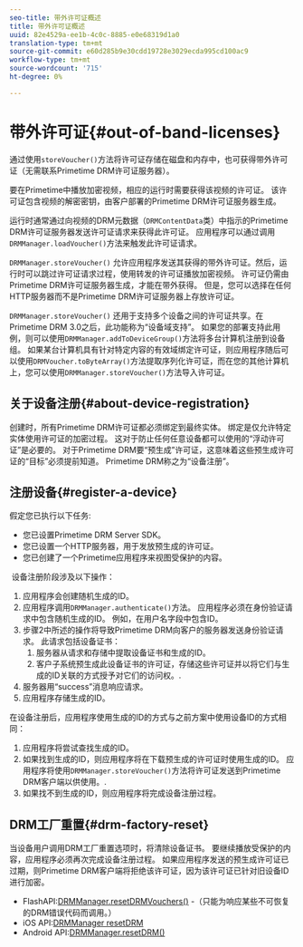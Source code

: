 ```yaml
---
seo-title: 带外许可证概述
title: 带外许可证概述
uuid: 82e4529a-ee1b-4c0c-8885-e0e68319d1a0
translation-type: tm+mt
source-git-commit: e60d285b9e30cdd19728e3029ecda995cd100ac9
workflow-type: tm+mt
source-wordcount: '715'
ht-degree: 0%

---
```



# 带外许可证{#out-of-band-licenses}

通过使用`storeVoucher()`方法将许可证存储在磁盘和内存中，也可获得带外许可证（无需联系Primetime DRM许可证服务器）。

要在Primetime中播放加密视频，相应的运行时需要获得该视频的许可证。 该许可证包含视频的解密密钥，由客户部署的Primetime DRM许可证服务器生成。

运行时通常通过向视频的DRM元数据（`DRMContentData`类）中指示的Primetime DRM许可证服务器发送许可证请求来获得此许可证。 应用程序可以通过调用`DRMManager.loadVoucher()`方法来触发此许可证请求。

`DRMManager.storeVoucher()` 允许应用程序发送其获得的带外许可证。然后，运行时可以跳过许可证请求过程，使用转发的许可证播放加密视频。 许可证仍需由Primetime DRM许可证服务器生成，才能在带外获得。 但是，您可以选择在任何HTTP服务器而不是Primetime DRM许可证服务器上存放许可证。

`DRMManager.storeVoucher()` 还用于支持多个设备之间的许可证共享。在Primetime DRM 3.0之后，此功能称为“设备域支持”。 如果您的部署支持此用例，则可以使用`DRMManager.addToDeviceGroup()`方法将多台计算机注册到设备组。 如果某台计算机具有针对特定内容的有效域绑定许可证，则应用程序随后可以使用`DRMVoucher.toByteArray()`方法提取序列化许可证，而在您的其他计算机上，您可以使用`DRMManager.storeVoucher()`方法导入许可证。

## 关于设备注册{#about-device-registration}

创建时，所有Primetime DRM许可证都必须绑定到最终实体。 绑定是仅允许特定实体使用许可证的加密过程。 这对于防止任何任意设备都可以使用的“浮动许可证”是必要的。 对于Primetime DRM要“预生成”许可证，这意味着这些预生成许可证的“目标”必须提前知道。 Primetime DRM称之为“设备注册”。

## 注册设备{#register-a-device}

假定您已执行以下任务:

* 您已设置Primetime DRM Server SDK。
* 您已设置一个HTTP服务器，用于发放预生成的许可证。
* 您已创建了一个Primetime应用程序来视图受保护的内容。

 设备注册阶段涉及以下操作：

1. 应用程序会创建随机生成的ID。
1. 应用程序调用`DRMManager.authenticate()`方法。 应用程序必须在身份验证请求中包含随机生成的ID。 例如，在用户名字段中包含ID。
1. 步骤2中所述的操作将导致Primetime DRM向客户的服务器发送身份验证请求。 此请求包括设备证书：
   1. 服务器从请求和存储中提取设备证书和生成的ID。
   1. 客户子系统预生成此设备证书的许可证，存储这些许可证并以将它们与生成的ID关联的方式授予对它们的访问权。.
1. 服务器用“success”消息响应请求。
1. 应用程序存储生成的ID。

在设备注册后，应用程序使用生成的ID的方式与之前方案中使用设备ID的方式相同：
1. 应用程序将尝试查找生成的ID。
1. 如果找到生成的ID，则应用程序将在下载预生成的许可证时使用生成的ID。 应用程序将使用`DRMManager.storeVoucher()`方法将许可证发送到Primetime DRM客户端以供使用。.
1. 如果找不到生成的ID，则应用程序将完成设备注册过程。

## DRM工厂重置{#drm-factory-reset}

当设备用户调用DRM工厂重置选项时，将清除设备证书。 要继续播放受保护的内容，应用程序必须再次完成设备注册过程。 如果应用程序发送的预生成许可证已过期，则Primetime DRM客户端将拒绝该许可证，因为该许可证已针对旧设备ID进行加密。

* FlashAPI:[DRMManager.resetDRMVouchers()](https://help.adobe.com/en_US/FlashPlatform/reference/actionscript/3/flash/net/drm/DRMManager.html#resetDRMVouchers()) -（只能为响应某些不可恢复的DRM错误代码而调用。）
* iOS API:[DRMManager resetDRM](https://help.adobe.com/en_US/primetime/api/drm-apis/client/ios/interface_d_r_m_manager.html#a0dd6c9662428583196e0419d3ea69446)
* Android API:[DRMManager.resetDRM()](https://help.adobe.com/en_US/primetime/api/drm-apis/client/android/com/adobe/ave/drm/DRMManager.html#resetDRM(com.adobe.ave.drm.DRMOperationErrorCallback,%20com.adobe.ave.drm.DRMOperationCompleteCallback))